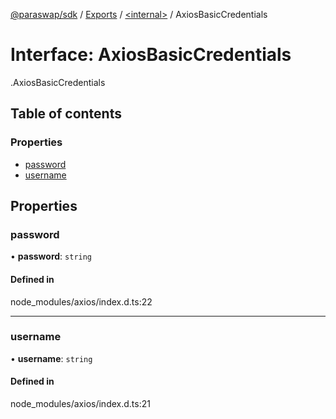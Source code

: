 [@paraswap/sdk](../README.md) / [Exports](../modules.md) / [<internal\>](../modules/internal_.md) / AxiosBasicCredentials

# Interface: AxiosBasicCredentials

[<internal>](../modules/internal_.md).AxiosBasicCredentials

## Table of contents

### Properties

- [password](internal_.AxiosBasicCredentials.md#password)
- [username](internal_.AxiosBasicCredentials.md#username)

## Properties

### password

• **password**: `string`

#### Defined in

node_modules/axios/index.d.ts:22

___

### username

• **username**: `string`

#### Defined in

node_modules/axios/index.d.ts:21
